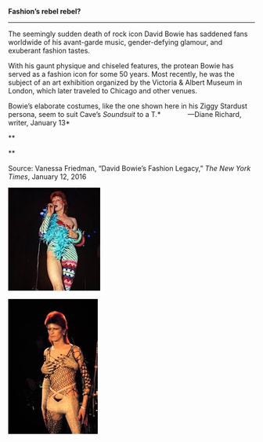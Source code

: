 **Fashion’s rebel rebel?**

****

The seemingly sudden death of rock icon David Bowie has saddened fans worldwide of his avant-garde music, gender-defying glamour, and exuberant fashion tastes. 

With his gaunt physique and chiseled features, the protean Bowie has served as a fashion icon for some 50 years. Most recently, he was the subject of an art exhibition organized by the Victoria & Albert Museum in London, which later traveled to Chicago and other venues. 

Bowie’s elaborate costumes, like the one shown here in his Ziggy Stardust persona, seem to suit Cave’s *Soundsuit* to a T.*              —Diane Richard, writer, January 13*

**

**

Source: Vanessa Friedman, “David Bowie’s Fashion Legacy,”
 *The New York Times*, January 12, 2016

![](../images/16-1-13_2011.12a,b_BowieEDIT-1.jpeg)

![](../images/16-1-13_2011.12a,b_BowieEDIT-2.jpeg)

